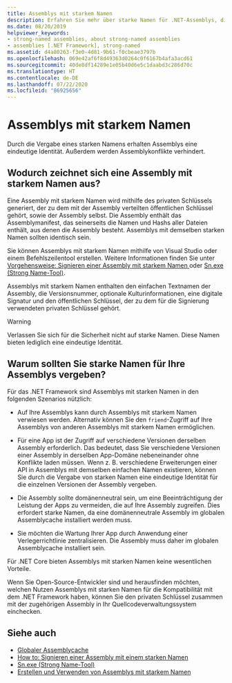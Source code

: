 ```yaml
---
title: Assemblys mit starkem Namen
description: Erfahren Sie mehr über starke Namen für .NET-Assemblys, die eine eindeutige Identität des Assemblys schaffen und Assemblykonflikte verhindern können.
ms.date: 08/20/2019
helpviewer_keywords:
- strong-named assemblies, about strong-named assemblies
- assemblies [.NET Framework], strong-named
ms.assetid: d4a80263-f3e0-4d81-9b61-f0cbeae3797b
ms.openlocfilehash: 069e42af6f8d49363d0264c0f6167b4afa3acd61
ms.sourcegitcommit: 40de8df14289e1e05b40d6e5c1daabd3c286d70c
ms.translationtype: HT
ms.contentlocale: de-DE
ms.lasthandoff: 07/22/2020
ms.locfileid: "86925656"
---
```

# <a name="strong-named-assemblies"></a>Assemblys mit starkem Namen

Durch die Vergabe eines starken Namens erhalten Assemblys eine eindeutige Identität. Außerdem werden Assemblykonflikte verhindert.

## <a name="what-makes-a-strong-named-assembly"></a>Wodurch zeichnet sich eine Assembly mit starkem Namen aus?

Eine Assembly mit starkem Namen wird mithilfe des privaten Schlüssels generiert, der zu dem mit der Assembly verteilten öffentlichen Schlüssel gehört, sowie der Assembly selbst. Die Assembly enthält das Assemblymanifest, das seinerseits die Namen und Hashs aller Dateien enthält, aus denen die Assembly besteht. Assemblys mit demselben starken Namen sollten identisch sein.

Sie können Assemblys mit starkem Namen mithilfe von Visual Studio oder einem Befehlszeilentool erstellen. Weitere Informationen finden Sie unter [Vorgehensweise: Signieren einer Assembly mit starkem Namen ](sign-strong-name.md) oder [Sn.exe (Strong Name-Tool)](../../framework/tools/sn-exe-strong-name-tool.md).

Assemblys mit starkem Namen enthalten den einfachen Textnamen der Assembly, die Versionsnummer, optionale Kulturinformationen, eine digitale Signatur und den öffentlichen Schlüssel, der zu dem für die Signierung verwendeten privaten Schlüssel gehört.

> [!WARNING]
> Verlassen Sie sich für die Sicherheit nicht auf starke Namen. Diese Namen bieten lediglich eine eindeutige Identität.

## <a name="why-strong-name-your-assemblies"></a>Warum sollten Sie starke Namen für Ihre Assemblys vergeben?

Für das .NET Framework sind Assemblys mit starken Namen in den folgenden Szenarios nützlich:

- Auf Ihre Assemblys kann durch Assemblys mit starkem Namen verwiesen werden. Alternativ können Sie den `friend`-Zugriff auf Ihre Assemblys von anderen Assemblys mit starkem Namen ermöglichen.

- Für eine App ist der Zugriff auf verschiedene Versionen derselben Assembly erforderlich. Das bedeutet, dass Sie verschiedene Versionen einer Assembly in derselben App-Domäne nebeneinander ohne Konflikte laden müssen. Wenn z. B. verschiedene Erweiterungen einer API in Assemblys mit demselben einfachen Namen existieren, können Sie durch die Vergabe von starken Namen eine eindeutige Identität für die einzelnen Versionen der Assembly vergeben.

- Die Assembly sollte domänenneutral sein, um eine Beeinträchtigung der Leistung der Apps zu vermeiden, die auf Ihre Assembly zugreifen. Dies erfordert starke Namen, da eine domänenneutrale Assembly im globalen Assemblycache installiert werden muss.

- Sie möchten die Wartung Ihrer App durch Anwendung einer Verlegerrichtlinie zentralisieren. Die Assembly muss daher im globalen Assemblycache installiert sein.

Für .NET Core bieten Assemblys mit starken Namen keine wesentlichen Vorteile.

Wenn Sie Open-Source-Entwickler sind und herausfinden möchten, welchen Nutzen Assemblys mit starken Namen für die Kompatibilität mit dem .NET Framework haben, können Sie den privaten Schlüssel zusammen mit der zugehörigen Assembly in Ihr Quellcodeverwaltungssystem einchecken.

## <a name="see-also"></a>Siehe auch

- [Globaler Assemblycache](../../framework/app-domains/gac.md)
- [How to: Signieren einer Assembly mit einem starken Namen](sign-strong-name.md)
- [Sn.exe (Strong Name-Tool)](../../framework/tools/sn-exe-strong-name-tool.md)
- [Erstellen und Verwenden von Assemblys mit starkem Namen](create-use-strong-named.md)
